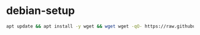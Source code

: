 # debian-setup

```sh
apt update && apt install -y wget && wget wget -qO- https://raw.githubusercontent.com/My-declarative-PC/debian-setup/main/install.sh | bash
```

